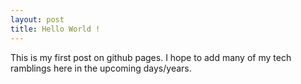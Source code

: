 ```yaml
---
layout: post
title: Hello World !
---
```


This is my first post on github pages. I hope to add many of my tech ramblings here in the upcoming days/years.